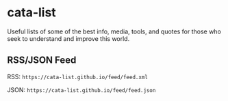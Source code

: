 # cata-list
Useful lists of some of the best info, media, tools, and quotes for those who seek to understand and improve this world.

## RSS/JSON Feed
RSS: `https://cata-list.github.io/feed/feed.xml`

JSON: `https://cata-list.github.io/feed/feed.json`
